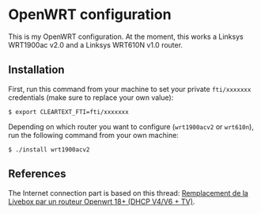 OpenWRT configuration
=====================

This is my OpenWRT configuration. At the moment, this works a Linksys WRT1900ac v2.0 and a Linksys WRT610N v1.0 router.

## Installation

First, run this command from your machine to set your private `fti/xxxxxxx` credentials (make sure to replace your own value):

```shell
$ export CLEARTEXT_FTI=fti/xxxxxxx
```

Depending on which router you want to configure (`wrt1900acv2` or `wrt610n`), run the following command from your own machine:

```shell
$ ./install wrt1900acv2
```

## References

The Internet connection part is based on this thread: [Remplacement de la Livebox par un routeur Openwrt 18+ (DHCP V4/V6 + TV)](https://lafibre.info/remplacer-livebox/remplacement-de-la-livebox-par-un-routeur-openwrt-18-dhcp-v4v6-tv/).
